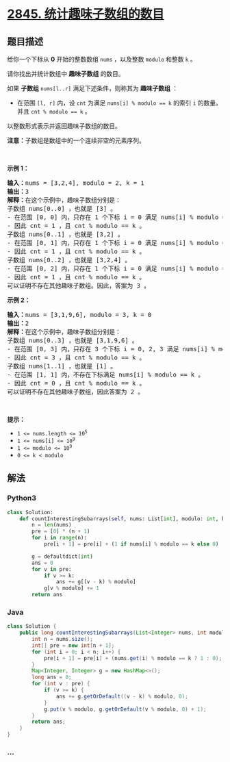 # [2845. 统计趣味子数组的数目](https://leetcode-cn.com/problems/count-of-interesting-subarrays)



## 题目描述

<!-- 这里写题目描述 -->

<p>给你一个下标从 <strong>0</strong> 开始的整数数组 <code>nums</code> ，以及整数 <code>modulo</code> 和整数 <code>k</code> 。</p>

<p>请你找出并统计数组中 <strong>趣味子数组</strong> 的数目。</p>

<p>如果 <strong>子数组</strong> <code>nums[l..r]</code> 满足下述条件，则称其为 <strong>趣味子数组</strong> ：</p>

<ul>
	<li>在范围 <code>[l, r]</code> 内，设 <code>cnt</code> 为满足 <code>nums[i] % modulo == k</code> 的索引 <code>i</code> 的数量。并且 <code>cnt % modulo == k</code> 。</li>
</ul>

<p>以整数形式表示并返回趣味子数组的数目。<em> </em></p>

<p><span><strong>注意：</strong>子数组是数组中的一个连续非空的元素序列。</span></p>

<p>&nbsp;</p>

<p><strong class="example">示例 1：</strong></p>

<pre>
<strong>输入：</strong>nums = [3,2,4], modulo = 2, k = 1
<strong>输出：</strong>3
<strong>解释：</strong>在这个示例中，趣味子数组分别是： 
子数组 nums[0..0] ，也就是 [3] 。 
- 在范围 [0, 0] 内，只存在 1 个下标 i = 0 满足 nums[i] % modulo == k 。
- 因此 cnt = 1 ，且 cnt % modulo == k 。
子数组 nums[0..1] ，也就是 [3,2] 。
- 在范围 [0, 1] 内，只存在 1 个下标 i = 0 满足 nums[i] % modulo == k 。
- 因此 cnt = 1 ，且 cnt % modulo == k 。
子数组 nums[0..2] ，也就是 [3,2,4] 。
- 在范围 [0, 2] 内，只存在 1 个下标 i = 0 满足 nums[i] % modulo == k 。
- 因此 cnt = 1 ，且 cnt % modulo == k 。
可以证明不存在其他趣味子数组。因此，答案为 3 。</pre>

<p><strong class="example">示例 2：</strong></p>

<pre>
<strong>输入：</strong>nums = [3,1,9,6], modulo = 3, k = 0
<strong>输出：</strong>2
<strong>解释：</strong>在这个示例中，趣味子数组分别是： 
子数组 nums[0..3] ，也就是 [3,1,9,6] 。
- 在范围 [0, 3] 内，只存在 3 个下标 i = 0, 2, 3 满足 nums[i] % modulo == k 。
- 因此 cnt = 3 ，且 cnt % modulo == k 。
子数组 nums[1..1] ，也就是 [1] 。
- 在范围 [1, 1] 内，不存在下标满足 nums[i] % modulo == k 。
- 因此 cnt = 0 ，且 cnt % modulo == k 。
可以证明不存在其他趣味子数组，因此答案为 2 。</pre>

<p>&nbsp;</p>

<p><strong>提示：</strong></p>

<ul>
	<li><code>1 &lt;= nums.length &lt;= 10<sup>5 </sup></code></li>
	<li><code>1 &lt;= nums[i] &lt;= 10<sup>9</sup></code></li>
	<li><code>1 &lt;= modulo &lt;= 10<sup>9</sup></code></li>
	<li><code>0 &lt;= k &lt; modulo</code></li>
</ul>


## 解法

<!-- 这里可写通用的实现逻辑 -->

<!-- tabs:start -->

### **Python3**

<!-- 这里可写当前语言的特殊实现逻辑 -->

```python
class Solution:
    def countInterestingSubarrays(self, nums: List[int], modulo: int, k: int) -> int:
        n = len(nums)
        pre = [0] * (n + 1)
        for i in range(n):
            pre[i + 1] = pre[i] + (1 if nums[i] % modulo == k else 0)

        g = defaultdict(int)
        ans = 0
        for v in pre:
            if v >= k:
                ans += g[(v - k) % modulo]
            g[v % modulo] += 1
        return ans
```

### **Java**

<!-- 这里可写当前语言的特殊实现逻辑 -->

```java
class Solution {
    public long countInterestingSubarrays(List<Integer> nums, int modulo, int k) {
        int n = nums.size();
        int[] pre = new int[n + 1];
        for (int i = 0; i < n; i++) {
            pre[i + 1] = pre[i] + (nums.get(i) % modulo == k ? 1 : 0);
        }
        Map<Integer, Integer> g = new HashMap<>();
        long ans = 0;
        for (int v : pre) {
            if (v >= k) {
                ans += g.getOrDefault((v - k) % modulo, 0);
            }
            g.put(v % modulo, g.getOrDefault(v % modulo, 0) + 1);
        }
        return ans;
    }
}
```

### **...**

```

```

<!-- tabs:end -->
